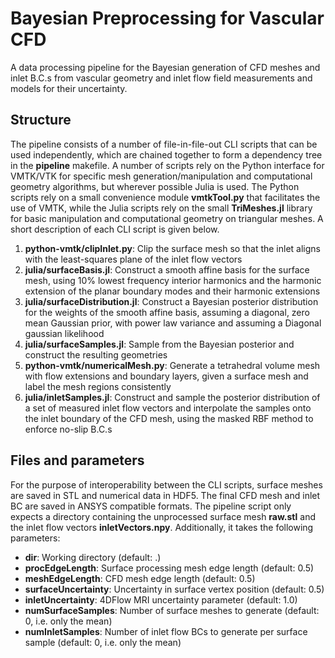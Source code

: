 # Bayesian Preprocessing for Vascular CFD
A data processing pipeline for the Bayesian generation of CFD meshes and inlet B.C.s from vascular geometry and inlet flow field measurements and models for their uncertainty.

## Structure
The pipeline consists of a number of file-in-file-out CLI scripts that can be used independently, which are chained together to form a dependency tree in the **pipeline** makefile. A number of scripts rely on the Python interface for VMTK/VTK for specific mesh generation/manipulation and computational geometry algorithms, but wherever possible Julia is used. The Python scripts rely on a small convenience module **vmtkTool.py** that facilitates the use of VMTK, while the Julia scripts rely on the small **TriMeshes.jl** library for basic manipulation and computational geometry on triangular meshes. A short description of each CLI script is given below.

1. **python-vmtk/clipInlet.py**: Clip the surface mesh so that the inlet aligns with the least-squares plane of the inlet flow vectors
2. **julia/surfaceBasis.jl**: Construct a smooth affine basis for the surface mesh, using 10% lowest frequency interior harmonics and the harmonic extension of the planar boundary modes and their harmonic extensions
3. **julia/surfaceDistribution.jl**: Construct a Bayesian posterior distribution for the weights of the smooth affine basis, assuming a diagonal, zero mean Gaussian prior, with power law variance and assuming a Diagonal gaussian likelihood 
4. **julia/surfaceSamples.jl**: Sample from the Bayesian posterior and construct the resulting geometries
5. **python-vmtk/numericalMesh.py**: Generate a tetrahedral volume mesh with flow extensions and boundary layers, given a surface mesh and label the mesh regions consistently
6. **julia/inletSamples.jl**: Construct and sample the posterior distribution of a set of measured inlet flow vectors and interpolate the samples onto the inlet boundary of the CFD mesh, using the masked RBF method to enforce no-slip B.C.s

## Files and parameters
For the purpose of interoperability between the CLI scripts, surface meshes are saved in STL and numerical data in HDF5. The final CFD mesh and inlet BC are saved in ANSYS compatible formats. The pipeline script only expects a directory containing the unprocessed surface mesh **raw.stl** and the inlet flow vectors **inletVectors.npy**. Additionally, it takes the following parameters:

- **dir**: Working directory (default: .)
- **procEdgeLength**: Surface processing mesh edge length (default: 0.5)
- **meshEdgeLength**: CFD mesh edge length (default: 0.5)
- **surfaceUncertainty**: Uncertainty in surface vertex position (default: 0.5)
- **inletUncertainty**: 4DFlow MRI uncertainty parameter (default: 1.0)
- **numSurfaceSamples**: Number of surface meshes to generate (default: 0, i.e. only the mean)
- **numInletSamples**: Number of inlet flow BCs to generate per surface sample (default: 0, i.e. only the mean)

